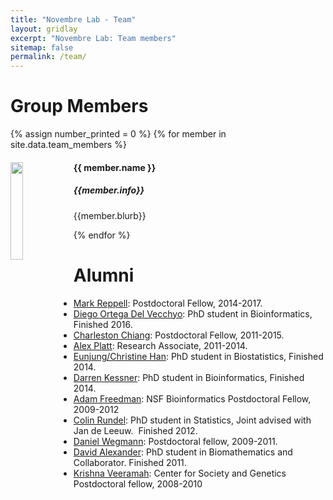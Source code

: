 ```yaml
---
title: "Novembre Lab - Team"
layout: gridlay
excerpt: "Novembre Lab: Team members"
sitemap: false
permalink: /team/
---
```


# Group Members

{% assign number_printed = 0 %}
{% for member in site.data.team_members %}

<div class="row">

<div class="col-sm-11 clearfix">
  <img src="{{ site.url }}{{ site.baseurl }}/images/teampic/{{ member.photo }}" class="img-responsive" width="20%" style="float: left" />
  <h4>{{ member.name }}</h4>
  <h5><i>{{member.info}}</i></h5>
  <p>{{member.blurb}}</p>
</div>


</div>

{% endfor %}


# Alumni

- [Mark Reppell](http://mreppell.github.io/): Postdoctoral Fellow, 2014-2017.
- [Diego Ortega Del Vecchyo](http://diegoortega.bol.ucla.edu/): PhD student in Bioinformatics, Finished 2016.
- [Charleston Chiang](https://sites.google.com/site/charlestonchiang/): Postdoctoral Fellow, 2011-2015.
- [Alex Platt](http://www.alexanderplatt.org): Research Associate, 2011-2014.
- [Eunjung/Christine Han](https://www.linkedin.com/pub/eunjung-christine-han/85/5a8/510): PhD student in Biostatistics, Finished 2014.
- [Darren Kessner](https://www.linkedin.com/in/darrenkessner): PhD student in Bioinformatics, Finished 2014.
- [Adam Freedman](https://www.linkedin.com/pub/adam-freedman/17/811/b92): NSF Bioinformatics Postdoctoral Fellow, 2009-2012
- [Colin Rundel](https://stat.duke.edu/~cr173/): PhD student in Statistics, Joint advised with Jan de Leeuw.  Finished 2012.
- [Daniel Wegmann](http://www.unifr.ch/biochem/index.php?id=789): Postdoctoral fellow, 2009-2011.
- [David Alexander](http://dalexander.github.io/): PhD student in Biomathematics and Collaborator. Finished 2011.
- [Krishna Veeramah](http://life.bio.sunysb.edu/ee/veeramahlab/): Center for Society and Genetics Postdoctoral fellow, 2008-2010

<!-- <table align="center" style="width:100%">
<tr><th>Visitors</th>
    <th>Master Students</th>
    <th>Bachelor Students</th>
  </tr>
  <tr>
    <td>Nikolaos Iliopoulos, Spring 2016</td>
    <td>Oliver Ostojic, Spring 2016</td>
    <td>Alexander Vanstone, Spring 2016</td>
  </tr>
  <tr>
    <td>Vitaly Feedosev, all of 2016</td>
    <td>Farshaad Hoeseni, Fall 2015</td>
    <td>Tjerk Benschop, Spring 2016</td>
  </tr>
  <tr>
    <td></td>
    <td></td>
    <td>Arjo Andringa, Spring 2016</td>
  </tr>
  <tr>
    <td></td>
    <td></td>
    <td>Daniëlle van Klink, Spring 2016</td>
  </tr>
</table> -->
